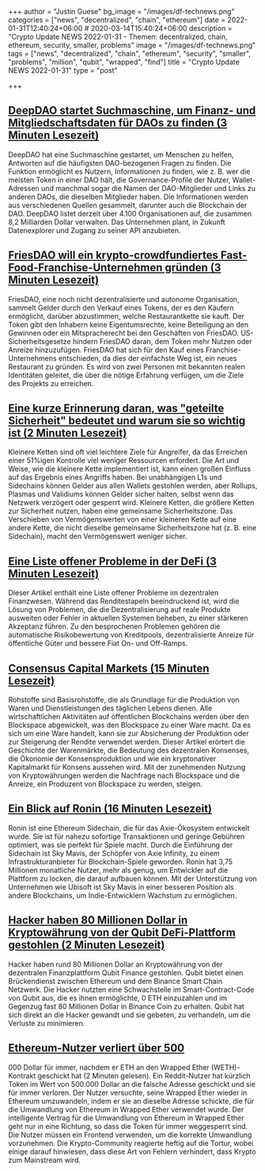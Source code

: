 +++
author = "Justin Guese"
bg_image = "/images/df-technews.png"
categories = ["news", "decentralized", "chain", "ethereum"]
date = 2022-01-31T12:40:24+06:00 # 2020-03-14T15:40:24+06:00
description = "Crypto Update NEWS 2022-01-31 - Themen: decentralized, chain, ethereum, security, smaller, problems"
image = "/images/df-technews.png"
tags = ["news", "decentralized", "chain", "ethereum", "security", "smaller", "problems", "million", "qubit", "wrapped", "find"]
title = "Crypto Update NEWS 2022-01-31"
type = "post"

+++

## [DeepDAO startet Suchmaschine, um Finanz- und Mitgliedschaftsdaten für DAOs zu finden (3 Minuten Lesezeit)](https://decrypt.co/91465/deepdao-search-engine-daos)

 DeepDAO hat eine Suchmaschine gestartet, um Menschen zu helfen, Antworten auf die häufigsten DAO-bezogenen Fragen zu finden. Die Funktion ermöglicht es Nutzern, Informationen zu finden, wie z. B. wer die meisten Token in einer DAO hält, die Governance-Profile der Nutzer, Wallet-Adressen und manchmal sogar die Namen der DAO-Mitglieder und Links zu anderen DAOs, die dieselben Mitglieder haben. Die Informationen werden aus verschiedenen Quellen gesammelt, darunter auch die Blockchain der DAO. DeepDAO listet derzeit über 4.100 Organisationen auf, die zusammen 8,2 Milliarden Dollar verwalten. Das Unternehmen plant, in Zukunft Datenexplorer und Zugang zu seiner API anzubieten.

## [FriesDAO will ein krypto-crowdfundiertes Fast-Food-Franchise-Unternehmen gründen (3 Minuten Lesezeit)](https://www.coindesk.com/business/2022/01/28/friesdao-wants-to-start-a-crypto-crowdfunded-fast-food-franchise/)

 FriesDAO, eine noch nicht dezentralisierte und autonome Organisation, sammelt Gelder durch den Verkauf eines Tokens, der es den Käufern ermöglicht, darüber abzustimmen, welche Restaurantkette sie kauft. Der Token gibt den Inhabern keine Eigentumsrechte, keine Beteiligung an den Gewinnen oder ein Mitspracherecht bei den Geschäften von FriesDAO. US-Sicherheitsgesetze hindern FriesDAO daran, dem Token mehr Nutzen oder Anreize hinzuzufügen. FriesDAO hat sich für den Kauf eines Franchise-Unternehmens entschieden, da dies der einfachste Weg ist, ein neues Restaurant zu gründen. Es wird von zwei Personen mit bekannten realen Identitäten geleitet, die über die nötige Erfahrung verfügen, um die Ziele des Projekts zu erreichen.

## [Eine kurze Erinnerung daran, was "geteilte Sicherheit" bedeutet und warum sie so wichtig ist (2 Minuten Lesezeit)](https://old.reddit.com/r/ethereum/comments/sgd3zt/a_quick_reminder_of_what_shared_security_means/)

 Kleinere Ketten sind oft viel leichtere Ziele für Angreifer, da das Erreichen einer 51%igen Kontrolle viel weniger Ressourcen erfordert. Die Art und Weise, wie die kleinere Kette implementiert ist, kann einen großen Einfluss auf das Ergebnis eines Angriffs haben. Bei unabhängigen L1s und Sidechains können Gelder aus allen Wallets gestohlen werden, aber Rollups, Plasmas und Validiums können Gelder sicher halten, selbst wenn das Netzwerk verzögert oder gesperrt wird. Kleinere Ketten, die größere Ketten zur Sicherheit nutzen, haben eine gemeinsame Sicherheitszone. Das Verschieben von Vermögenswerten von einer kleineren Kette auf eine andere Kette, die nicht dieselbe gemeinsame Sicherheitszone hat (z. B. eine Sidechain), macht den Vermögenswert weniger sicher.

## [Eine Liste offener Probleme in der DeFi (3 Minuten Lesezeit)](https://mirror.xyz/0xemperor.eth/0guEj0CYt5V8J5AKur2_UNKyOhONr1QJaG4NGDF0YoQ)

 Dieser Artikel enthält eine Liste offener Probleme im dezentralen Finanzwesen. Während das Renditestapeln beeindruckend ist, wird die Lösung von Problemen, die die Dezentralisierung auf reale Produkte ausweiten oder Fehler in aktuellen Systemen beheben, zu einer stärkeren Akzeptanz führen. Zu den besprochenen Problemen gehören die automatische Risikobewertung von Kreditpools, dezentralisierte Anreize für öffentliche Güter und bessere Fiat On- und Off-Ramps.

## [Consensus Capital Markets (15 Minuten Lesezeit)](https://mirror.xyz/alkimiya-protocol.eth/PbTyQ3JnVtGq54fLjDr9toMLliWX_HMox9PQCFkZvsw)

 Rohstoffe sind Basisrohstoffe, die als Grundlage für die Produktion von Waren und Dienstleistungen des täglichen Lebens dienen. Alle wirtschaftlichen Aktivitäten auf öffentlichen Blockchains werden über den Blockspace abgewickelt, was den Blockspace zu einer Ware macht. Da es sich um eine Ware handelt, kann sie zur Absicherung der Produktion oder zur Steigerung der Rendite verwendet werden. Dieser Artikel erörtert die Geschichte der Warenmärkte, die Bedeutung des dezentralen Konsenses, die Ökonomie der Konsensproduktion und wie ein kryptonativer Kapitalmarkt für Konsens aussehen wird. Mit der zunehmenden Nutzung von Kryptowährungen werden die Nachfrage nach Blockspace und die Anreize, ein Produzent von Blockspace zu werden, steigen.

## [Ein Blick auf Ronin (16 Minuten Lesezeit)](https://www.decentralised.co/understanding-ronin/)

 Ronin ist eine Ethereum Sidechain, die für das Axie-Ökosystem entwickelt wurde. Sie ist für nahezu sofortige Transaktionen und geringe Gebühren optimiert, was sie perfekt für Spiele macht. Durch die Einführung der Sidechain ist Sky Mavis, der Schöpfer von Axie Infinity, zu einem Infrastrukturanbieter für Blockchain-Spiele geworden. Ronin hat 3,75 Millionen monatliche Nutzer, mehr als genug, um Entwickler auf die Plattform zu locken, die darauf aufbauen können. Mit der Unterstützung von Unternehmen wie Ubisoft ist Sky Mavis in einer besseren Position als andere Blockchains, um Indie-Entwicklern Wachstum zu ermöglichen.

## [Hacker haben 80 Millionen Dollar in Kryptowährung von der Qubit DeFi-Plattform gestohlen (2 Minuten Lesezeit)](https://www.theverge.com/2022/1/28/22906366/cryptocurrency-hackers-steal-qubit-binance-ethereum)

 Hacker haben rund 80 Millionen Dollar an Kryptowährung von der dezentralen Finanzplattform Qubit Finance gestohlen. Qubit bietet einen Brückendienst zwischen Ethereum und dem Binance Smart Chain Netzwerk. Die Hacker nutzten eine Schwachstelle im Smart-Contract-Code von Qubit aus, die es ihnen ermöglichte, 0 ETH einzuzahlen und im Gegenzug fast 80 Millionen Dollar in Binance Coin zu erhalten. Qubit hat sich direkt an die Hacker gewandt und sie gebeten, zu verhandeln, um die Verluste zu minimieren.

## [Ethereum-Nutzer verliert über 500](https://timestabloid.com/ethereum-user-loses-over-500000-forever-after-sending-eth-to-wrapped-ether-weth-contract//1/0100017eb0719030-159010d6-732b-4670-938f-0b77c930fdc6-000000/Ikr-8XvWpS0jDBvjXHOGNMI1UpgmyKLovKVvRDzn56k=234)

000 Dollar für immer, nachdem er ETH an den Wrapped Ether (WETH)-Kontrakt geschickt hat (2 Minuten gelesen). Ein Reddit-Nutzer hat kürzlich Token im Wert von 500.000 Dollar an die falsche Adresse geschickt und sie für immer verloren. Der Nutzer versuchte, seine Wrapped Ether wieder in Ethereum umzuwandeln, indem er sie an dieselbe Adresse schickte, die für die Umwandlung von Ethereum in Wrapped Ether verwendet wurde. Der intelligente Vertrag für die Umwandlung von Ethereum in Wrapped Ether geht nur in eine Richtung, so dass die Token für immer weggesperrt sind. Die Nutzer müssen ein Frontend verwenden, um die korrekte Umwandlung vorzunehmen. Die Krypto-Community reagierte heftig auf die Tortur, wobei einige darauf hinwiesen, dass diese Art von Fehlern verhindert, dass Krypto zum Mainstream wird.

